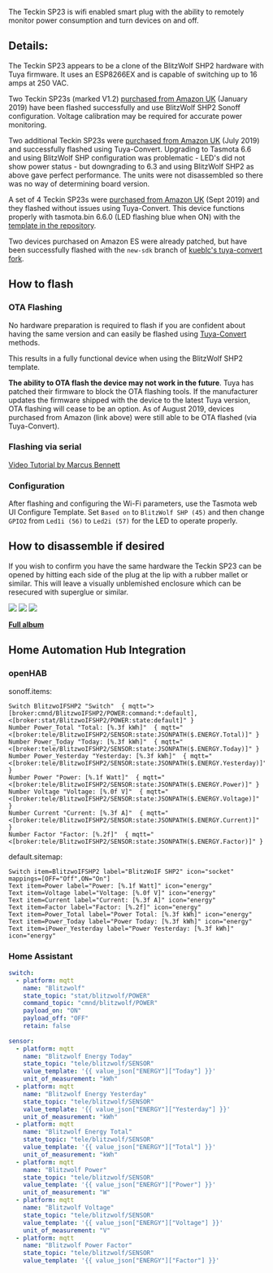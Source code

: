 
The Teckin SP23 is wifi enabled smart plug with the ability to remotely monitor power consumption and turn devices on and off.

## Details:

The Teckin SP23 appears to be a clone of the BlitzWolf SHP2 hardware with Tuya firmware. It uses an ESP8266EX and is capable of switching up to 16 amps at 250 VAC.

Two Teckin SP23s (marked V1.2) [purchased from Amazon UK](https://www.amazon.co.uk/TECKIN-Outlet-Wireless-Control-Required/dp/B07CVJYV3G) (January 2019) have been flashed successfully and use BlitzWolf SHP2 Sonoff configuration. Voltage calibration may be required for accurate power monitoring.

Two additional Teckin SP23s were [purchased from Amazon UK](https://www.amazon.co.uk/TECKIN-Outlet-Wireless-Control-Required/dp/B07CVJYV3G) (July 2019) and successfully flashed using Tuya-Convert. Upgrading to Tasmota 6.6 and using BlitzWolf SHP configuration was problematic - LED's did not show power status - but downgrading to 6.3 and using BlitzWolf SHP2 as above gave perfect performance. The units were not disassembled so there was no way of determining board version.  

A set of 4 Teckin SP23s were [purchased from Amazon UK](https://www.amazon.co.uk/gp/product/B07QN5XY89) (Sept 2019) and they flashed without issues using Tuya-Convert. This device functions properly with tasmota.bin 6.6.0 (LED flashing blue when ON) with the [template in the repository](https://blakadder.github.io/templates/teckin-sp23.html). 

Two devices purchased on Amazon ES were already patched, but have been successfully flashed with the `new-sdk` branch of [kueblc's tuya-convert fork](https://github.com/kueblc/tuya-convert).

## How to flash

### OTA Flashing
No hardware preparation is required to flash if you are confident about having the same version and can easily be flashed using [Tuya-Convert](Tuya-Convert) methods.

This results in a fully functional device when using the BlitzWolf SHP2 template.

**The ability to OTA flash the device may not work in the future**. Tuya has patched their firmware to block the OTA flashing tools. If the manufacturer updates the firmware shipped with the device to the latest Tuya version, OTA flashing will cease to be an option. As of August 2019, devices purchased from Amazon (link above) were still able to be OTA flashed (via Tuya-Convert).

### Flashing via serial

[Video Tutorial by Marcus Bennett](https://www.youtube.com/watch?v=7vjpcEedEBI)

### Configuration
After flashing and configuring the Wi-Fi parameters, use the Tasmota web UI Configure Template. Set `Based on` to `BlitzWolf SHP (45)` and then change `GPIO2` from `Led1i (56)` to `Led2i (57)` for the LED to operate properly.


## How to disassemble if desired

If you wish to confirm you have the same hardware the Teckin SP23 can be opened by hitting each side of the plug at the lip with a rubber mallet or similar. This will leave a visually unblemished enclosure which can be resecured with superglue or similar.

![](https://i.imgur.com/1wwz6kb.jpg)
![](https://i.imgur.com/4RiNCfg.jpg)
![](https://i.imgur.com/ZTSMI7j.jpg)

**[Full album](https://imgur.com/a/stdhc4c)**

## Home Automation Hub Integration

### openHAB

sonoff.items:
```
Switch BlitzwoIFSHP2 "Switch"  { mqtt=">[broker:cmnd/BlitzwoIFSHP2/POWER:command:*:default],<[broker:stat/BlitzwoIFSHP2/POWER:state:default]" }
Number Power_Total "Total: [%.3f kWh]"  { mqtt="<[broker:tele/BlitzwoIFSHP2/SENSOR:state:JSONPATH($.ENERGY.Total)]" }
Number Power_Today "Today: [%.3f kWh]"  { mqtt="<[broker:tele/BlitzwoIFSHP2/SENSOR:state:JSONPATH($.ENERGY.Today)]" }
Number Power_Yesterday "Yesterday: [%.3f kWh]"  { mqtt="<[broker:tele/BlitzwoIFSHP2/SENSOR:state:JSONPATH($.ENERGY.Yesterday)]" }
Number Power "Power: [%.1f Watt]"  { mqtt="<[broker:tele/BlitzwoIFSHP2/SENSOR:state:JSONPATH($.ENERGY.Power)]" }
Number Voltage "Voltage: [%.0f V]"  { mqtt="<[broker:tele/BlitzwoIFSHP2/SENSOR:state:JSONPATH($.ENERGY.Voltage)]" }
Number Current "Current: [%.3f A]"  { mqtt="<[broker:tele/BlitzwoIFSHP2/SENSOR:state:JSONPATH($.ENERGY.Current)]" }
Number Factor "Factor: [%.2f]"  { mqtt="<[broker:tele/BlitzwoIFSHP2/SENSOR:state:JSONPATH($.ENERGY.Factor)]" }
```

default.sitemap:
```
Switch item=BlitzwoIFSHP2 label="BlitzWoIF SHP2" icon="socket" mappings=[OFF="Off",ON="On"]		
Text item=Power label="Power: [%.1f Watt]" icon="energy"
Text item=Voltage label="Voltage: [%.0f V]" icon="energy"
Text item=Current label="Current: [%.3f A]" icon="energy"
Text item=Factor label="Factor: [%.2f]" icon="energy"
Text item=Power_Total label="Power Total: [%.3f kWh]" icon="energy"
Text item=Power_Today label="Power Today: [%.3f kWh]" icon="energy"
Text item=iPower_Yesterday label="Power Yesterday: [%.3f kWh]" icon="energy"
```

### Home Assistant

```yaml
switch:
  - platform: mqtt
    name: "Blitzwolf"
    state_topic: "stat/blitzwolf/POWER"
    command_topic: "cmnd/blitzwolf/POWER"
    payload_on: "ON"
    payload_off: "OFF"
    retain: false
  
sensor:
  - platform: mqtt
    name: "Blitzwolf Energy Today"
    state_topic: "tele/blitzwolf/SENSOR"
    value_template: '{{ value_json["ENERGY"]["Today"] }}'
    unit_of_measurement: "kWh"
  - platform: mqtt
    name: "Blitzwolf Energy Yesterday"
    state_topic: "tele/blitzwolf/SENSOR"
    value_template: '{{ value_json["ENERGY"]["Yesterday"] }}'
    unit_of_measurement: "kWh"
  - platform: mqtt
    name: "Blitzwolf Energy Total"
    state_topic: "tele/blitzwolf/SENSOR"
    value_template: '{{ value_json["ENERGY"]["Total"] }}'
    unit_of_measurement: "kWh"
  - platform: mqtt
    name: "Blitzwolf Power"
    state_topic: "tele/blitzwolf/SENSOR"
    value_template: '{{ value_json["ENERGY"]["Power"] }}'
    unit_of_measurement: "W"
  - platform: mqtt
    name: "Blitzwolf Voltage"
    state_topic: "tele/blitzwolf/SENSOR"
    value_template: '{{ value_json["ENERGY"]["Voltage"] }}'
    unit_of_measurement: "V"
  - platform: mqtt
    name: "Blitzwolf Power Factor"
    state_topic: "tele/blitzwolf/SENSOR"
    value_template: '{{ value_json["ENERGY"]["Factor"] }}'
```